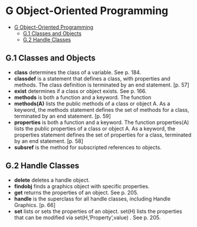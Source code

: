 
# G Object-Oriented Programming

<!-- toc orderedList:0 depthFrom:1 depthTo:6 -->

* [G Object-Oriented Programming](#g-object-oriented-programming)
  * [G.1 Classes and Objects](#g1-classes-and-objects)
  * [G.2 Handle Classes](#g2-handle-classes)

<!-- tocstop -->


## G.1 Classes and Objects

* **class** determines the class of a variable. See p. 184.  
* **classdef** is a statement that defines a class, with properties and methods. The class definition is terminated by an end statement. [p. 57]  
* **exist** determines if a class or object exists. See p. 166.  
* **methods** is both a function and a keyword. The function  
* **methods(A)** lists the public methods of a class or object A. As a keyword, the methods statement defines the set of methods for a class, terminated by an end statement. [p. 59]  
* **properties** is both a function and a keyword. The function properties(A) lists the public properties of a class or object A. As a keyword, the properties statement defines the set of properties for a class, terminated by an end statement. [p. 58]  
* **subsref** is the method for subscripted references to objects.  

## G.2 Handle Classes

* **delete** deletes a handle object.  
* **findobj** finds a graphics object with specific properties.  
* **get** returns the properties of an object. See p. 205.  
* **handle** is the superclass for all handle classes, including Handle Graphics. [p. 66]  
* **set** lists or sets the properties of an object. set(H) lists the properties that can be modified via set(H,’Property’,value) . See p. 205.  


```python

```
